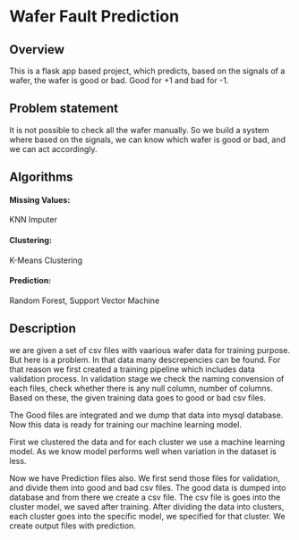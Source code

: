 # Wafer Fault Prediction


## Overview
This is a flask app based project, which predicts, based on the signals of a wafer, the wafer is good or bad.
Good for +1 and bad for -1.

## Problem statement
It is not possible to check all the wafer manually. So we build a system where based on the signals, we can know which wafer is good or bad, and we can act accordingly.

## Algorithms
#### Missing Values: 
KNN Imputer
#### Clustering:
K-Means Clustering
#### Prediction:
Random Forest, Support Vector Machine

## Description

we are given a set of csv files with vaarious wafer data for training purpose. But here is a problem.
In that data many descrepencies can be found. For that reason we first created a training pipeline which includes data validation process.
In validation stage we check the naming convension of each files, check whether there is any null column, number of columns. Based on these, the given training data goes to good or bad csv files.

The Good files are integrated and we dump that data into mysql database. Now this data is ready for training our machine learning model.

First we clustered the data and for each cluster we use a machine learning model. As we know model performs well when variation in the dataset is less.

Now we have Prediction files also. We first send those files for validation, and divide them into good and bad csv files.
The good data is dumped into database and from there we create a csv file. The csv file is goes into the cluster model, we saved after training. After dividing the data into clusters, each cluster goes into the specific model, we specified for that cluster.
We create output files with prediction.
